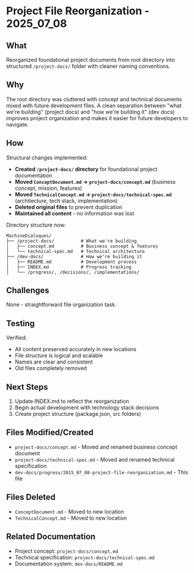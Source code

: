 # Project File Reorganization - 2025_07_08

## What

Reorganized foundational project documents from root directory into structured `/project-docs/` folder with cleaner naming conventions.

## Why

The root directory was cluttered with concept and technical documents mixed with future development files. A clean separation between "what we're building" (project docs) and "how we're building it" (dev docs) improves project organization and makes it easier for future developers to navigate.

## How

Structural changes implemented:

- **Created `/project-docs/` directory** for foundational project documentation
- **Moved `ConceptDocument.md` → `project-docs/concept.md`** (business concept, mission, features)
- **Moved `TechnicalConcept.md` → `project-docs/technical-spec.md`** (architecture, tech stack, implementation)
- **Deleted original files** to prevent duplication
- **Maintained all content** - no information was lost

Directory structure now:

```
MachineDialoques/
├── /project-docs/          # What we're building
│   ├── concept.md          # Business concept & features
│   └── technical-spec.md   # Technical architecture
├── /dev-docs/              # How we're building it
│   ├── README.md           # Development process
│   ├── INDEX.md            # Progress tracking
│   └── /progress/, /decisions/, /implementations/
```

## Challenges

None - straightforward file organization task.

## Testing

Verified:

- All content preserved accurately in new locations
- File structure is logical and scalable
- Names are clear and consistent
- Old files completely removed

## Next Steps

1. Update INDEX.md to reflect the reorganization
2. Begin actual development with technology stack decisions
3. Create project structure (package.json, src folders)

## Files Modified/Created

- `project-docs/concept.md` - Moved and renamed business concept document
- `project-docs/technical-spec.md` - Moved and renamed technical specification
- `dev-docs/progress/2015_07_08-project-file-reorganization.md` - This file

## Files Deleted

- `ConceptDocument.md` - Moved to new location
- `TechnicalConcept.md` - Moved to new location

## Related Documentation

- Project concept: `project-docs/concept.md`
- Technical specification: `project-docs/technical-spec.md`
- Documentation system: `dev-docs/README.md`
